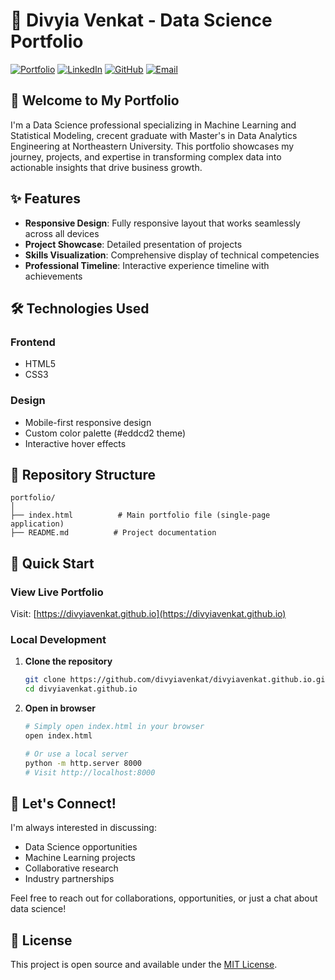 # 🚀 Divyia Venkat - Data Science Portfolio

[![Portfolio](https://img.shields.io/badge/Portfolio-Live-brightgreen)](https://divyiavenkat.github.io)
[![LinkedIn](https://img.shields.io/badge/LinkedIn-Connect-blue)](https://linkedin.com/in/divyia-venkat/)
[![GitHub](https://img.shields.io/badge/GitHub-Follow-black)](https://github.com/divyiavenkat)
[![Email](https://img.shields.io/badge/Email-Contact-red)](mailto:eachampattithiruna.d@northeastern.edu)

## 👋 Welcome to My Portfolio

I'm a Data Science professional specializing in Machine Learning and Statistical Modeling, crecent graduate with Master's in Data Analytics Engineering at Northeastern University. This portfolio showcases my journey, projects, and expertise in transforming complex data into actionable insights that drive business growth.

## ✨ Features

- **Responsive Design**: Fully responsive layout that works seamlessly across all devices
- **Project Showcase**: Detailed presentation of projects
- **Skills Visualization**: Comprehensive display of technical competencies
- **Professional Timeline**: Interactive experience timeline with achievements

## 🛠️ Technologies Used

### Frontend
- HTML5
- CSS3

### Design
- Mobile-first responsive design
- Custom color palette (#eddcd2 theme)
- Interactive hover effects

## 📂 Repository Structure

```
portfolio/
│
├── index.html          # Main portfolio file (single-page application)
├── README.md          # Project documentation
```

## 🚀 Quick Start

### View Live Portfolio
Visit: [https://divyiavenkat.github.io](https://divyiavenkat.github.io)

### Local Development

1. **Clone the repository**
   ```bash
   git clone https://github.com/divyiavenkat/divyiavenkat.github.io.git
   cd divyiavenkat.github.io
   ```

2. **Open in browser**
   ```bash
   # Simply open index.html in your browser
   open index.html
   
   # Or use a local server
   python -m http.server 8000
   # Visit http://localhost:8000
   ```

## 🤝 Let's Connect!

I'm always interested in discussing:
- Data Science opportunities
- Machine Learning projects
- Collaborative research
- Industry partnerships

Feel free to reach out for collaborations, opportunities, or just a chat about data science!


## 📄 License

This project is open source and available under the [MIT License](LICENSE).

